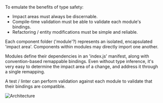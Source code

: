 To emulate the benefits of type safety:
 - Impact areas must always be discernable.
 - Compile-time validation must be able to validate each module's bindings.
 - Refactoring / entity modifications must be simple and reliable.

Each component folder ('module'?) represents an isolated, encapsulated 'impact area'.
Components within modules may directly import one another.

Modules define their dependencies in an 'index.js' manifest, along with convention-based remappable bindings.
Even without type inference, it's very easy to determine the impact area of a change, and address it through a single remapping.

A test / linter can perform validation against each module to validate that their bindings are compatible.


![Architecture](design.png)